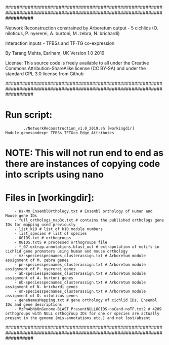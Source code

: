 ##########################################################################################################################

Network Reconstruction constrained by Arboretum output - 5 cichlids (O. niloticus, P. nyererei, A. burtoni, M .zebra, N. brichardi)

Interaction inputs - TFBSs and TF-TG co-expression

By Tarang Mehta, Earlham, UK
Version 1.0 2019

License: 
This source code is freely available to all under the Creative Commons Attribution-ShareAlike license (CC BY-SA) and under the standard GPL 3.0 license from Github

##########################################################################################################################

# Run script: 
			./NetworkReconstruction_v1.0_2019.sh [workingdir] Module_genesandexpr TFBSs TFTGco Edge_Attributes
# NOTE: This will not run end to end as there are instances of copying code into scripts using nano

# Files in [workingdir]:
		- Hs-Mm_EnsemblOrthology.txt # Ensembl orthology of Human and Mouse gene IDs
		- full_orthologs_map3c.txt # contains the published orthologs gene IDs for mapping used previously
		- list_k10 # list of k10 module numbers
		- list_species # list of species
		- OGIDS.txt # orthogroups
		- OGIDS.txt5 # processed orthogroups file
		- *_07.extrap.annotations.blast_out # extrapolation of motifs in cichlid gene promoters using human and mouse orthology
		- mz-speciesspecnames_clusterassign.txt # Arboretum module assignment of M. zebra genes
		- pn-speciesspecnames_clusterassign.txt # Arboretum module assignment of P. nyererei genes
		- ab-speciesspecnames_clusterassign.txt # Arboretum module assignment of A. burtoni genes
		- nb-speciesspecnames_clusterassign.txt # Arboretum module assignment of N. brichardi genes
		- on-speciesspecnames_clusterassign.txt # Arboretum module assignment of O. niloticus genes
		- geneNamesMapping.txt # gene orthology of cichlid IDs, Ensembl IDs and gene descriptions
		- MzPnAbNbOnGenome-BLAST_PresentNULLOGIDS-noCand-noTF.txt2 # 4209 orthogroups with NULL orthogroup IDs for one or species are actually present in the genome (mis-annotations etc.) and not lost/absent


##########################################################################################################################

